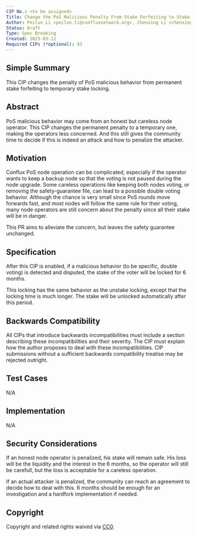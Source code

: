 ```yaml
---
CIP No.: <to be assigned>
Title: Change the PoS Malicious Penalty From Stake Forfeiting to Stake Locking 
Author: Peilun Li <peilun.li@confluxnetwork.org>, Chenxing Li <chenxing@confluxnetwork.org>
Status: Draft
Type: Spec Breaking
Created: 2025-03-12
Required CIPs (*optional): 43
---
```


<!--You can leave these HTML comments in your merged CIP and delete the visible duplicate text guides, they will not appear and may be helpful to refer to if you edit it again. This is the suggested template for new CIPs. Note that a CIP number will be assigned by an editor. When opening a pull request to submit your CIP, please use an abbreviated title in the filename, `CIP-draft_title_abbrev.md`. The title should be 44 characters or less.-->

## Simple Summary
This CIP changes the penalty of PoS malicious behavior from permanent stake forfeiting to temporary stake locking. 

## Abstract
PoS malicious behavior may come from an honest but careless node operator. This CIP changes the permanent penalty to a temporary one, making the operators less concerned. And this still gives the community time to decide if this is indeed an attack and how to penalize the attacker. 

## Motivation
Conflux PoS node operation can be complicated, especially if the operator wants to keep a backup node so that the voting is not paused during the node upgrade. Some careless operations like keeping both nodes voting, or removing the safety-guarantee file, can lead to a possible double voting behavior. Although the chance is very small since PoS rounds move forwards fast, and most nodes will follow the same rule for their voting, many node operators are still concern about the penalty since all their stake will be in danger. 

This PR aims to alleviate the concern, but leaves the safety guarantee unchanged.

## Specification
After this CIP is enabled, if a malicious behavior (to be specific, double voting) is detected and disputed, the stake of the voter will be locked for 6 months.

This locking has the same behavior as the unstake locking, except that the locking time is much longer. The stake will be unlocked automatically after this period.

## Backwards Compatibility
All CIPs that introduce backwards incompatibilities must include a section describing these incompatibilities and their severity. The CIP must explain how the author proposes to deal with these incompatibilities. CIP submissions without a sufficient backwards compatibility treatise may be rejected outright.

## Test Cases
N/A

## Implementation
N/A

## Security Considerations
If an honest node operator is penalized, his stake will remain safe. His loss will be the liquidity and the interest in the 6 months, so the operator will still be carefull, but the loss is acceptable for a careless operation.

If an actual attacker is penalized, the community can reach an agreement to decide how to deal with this. 6 months should be enough for an investigation and a hardfork implementation if needed.

## Copyright
Copyright and related rights waived via [CC0](https://creativecommons.org/publicdomain/zero/1.0/).
